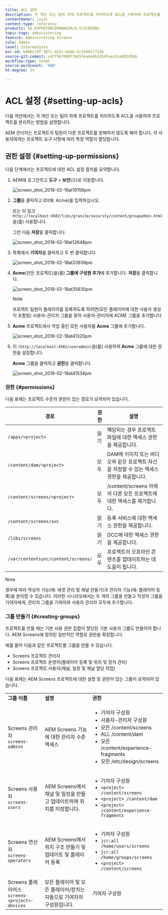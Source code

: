 ```yaml
---
title: ACL 설정
description: 각 개인 또는 팀이 자체 프로젝트를 처리하도록 ACL을 사용하여 프로젝트를 분리하는 방법을 알아봅니다.
contentOwner: jsyal
content-type: reference
products: SG_EXPERIENCEMANAGER/6.5/SCREENS
topic-tags: administering
feature: Administering Screens
role: Admin
level: Intermediate
exl-id: b40bcc9f-307c-422c-8abb-5c15965772d4
source-git-commit: cdff56f0807f6d5fea4a4b1d545aecb1e80245bb
workflow-type: tm+mt
source-wordcount: '488'
ht-degree: 2%

---
```


# ACL 설정 {#setting-up-acls}

다음 섹션에서는 각 개인 또는 팀이 자체 프로젝트를 처리하도록 ACL을 사용하여 프로젝트를 분리하는 방법을 설명합니다.

AEM 관리자는 프로젝트의 팀원이 다른 프로젝트를 방해하지 않도록 해야 합니다. 각 사용자에게는 프로젝트 요구 사항에 따라 특정 역할이 할당됩니다.

## 권한 설정 {#setting-up-permissions}

다음 단계에서는 프로젝트에 대한 ACL 설정 절차를 요약합니다.

1. AEM에 로그인하고 **도구** > **보안**(으)로 이동합니다.

   ![screen_shot_2018-02-16at10156pm](assets/screen_shot_2018-02-16at10156pm.png)

1. **그룹**&#x200B;을 클릭하고 ID(예: Acme)를 입력하십시오.

   또는 이 링크 `http://localhost:4502/libs/granite/security/content/groupadmin.html`을(를) 사용합니다.

   그런 다음 **저장**&#x200B;을 클릭합니다.

   ![screen_shot_2018-02-16at12648pm](assets/screen_shot_2018-02-16at12648pm.png)

1. 목록에서 **기여자**&#x200B;를 클릭하고 두 번 클릭합니다.

   ![screen_shot_2018-02-18at33938pm](assets/screen_shot_2018-02-18at33938pm.png)

1. **Acme**(만든 프로젝트)을(를) **그룹에 구성원 추가**&#x200B;에 추가합니다. **저장**&#x200B;을 클릭합니다.

   ![screen_shot_2018-02-18at35630pm](assets/screen_shot_2018-02-18at35630pm.png)

   >[!NOTE]
   >
   >프로젝트 팀원이 플레이어를 등록하도록 하려면(모든 플레이어에 대한 사용자 생성이 포함됨) 사용자-관리자 그룹을 찾아 사용자-관리자에 ACME 그룹을 추가합니다

1. **Acme** 프로젝트에서 작업 중인 모든 사용자를 **Acme** 그룹에 추가합니다.

   ![screen_shot_2018-02-18at41320pm](assets/screen_shot_2018-02-18at41320pm.png)

1. 이 `(http://localhost:4502/useradmin)`을(를) 사용하여 **Acme** 그룹에 대한 권한을 설정합니다.

   **Acme** 그룹을 클릭하고 **권한**&#x200B;을 클릭합니다.

   ![screen_shot_2018-02-18at41534pm](assets/screen_shot_2018-02-18at41534pm.png)

### 권한 {#permissions}

다음 표에는 프로젝트 수준의 권한이 있는 경로가 요약되어 있습니다.

| **경로** | **권한** | **설명** |
|---|---|---|
| `/apps/<project>` | 읽기 | 해당되는 경우 프로젝트 파일에 대한 액세스 권한을 제공합니다. |
| `/content/dam/<project>` | 모두 | DAM에 이미지 또는 비디오와 같은 프로젝트 자산을 저장할 수 있는 액세스 권한을 제공합니다. |
| `/content/screens/<project>` | 모두 | /content/screens 아래의 다른 모든 프로젝트에 대한 액세스를 제거합니다. |
| `/content/screens/svc` | 읽기 | 등록 서비스에 대한 액세스 권한을 제공합니다. |
| `/libs/screens` | 읽기 | DCC에 대한 액세스 권한을 제공합니다. |
| `/var/contentsync/content/screens/` | 모두 | 프로젝트의 오프라인 콘텐츠를 업데이트하는 데 도움이 됩니다. |

>[!NOTE]
>
>경우에 따라 작성자 기능(예: 에셋 관리 및 채널 만들기)과 관리자 기능(예: 플레이어 등록)을 분리할 수 있습니다. 이러한 시나리오에서는 두 개의 그룹을 만들고 작성자 그룹을 기여자에게, 관리자 그룹을 기여자와 사용자 관리자 모두에 추가합니다.

### 그룹 만들기 {#creating-groups}

프로젝트를 만들 때는 기본 사용 권한 집합이 할당된 기본 사용자 그룹도 만들어야 합니다. AEM Screens에 정의된 일반적인 역할로 권한을 확장합니다.

예를 들어 다음과 같은 프로젝트별 그룹을 만들 수 있습니다.

* Screens 프로젝트 관리자
* Screens 프로젝트 운영자(플레이어 등록 및 위치 및 장치 관리)
* Screens 프로젝트 사용자(채널, 일정 및 채널 할당 작업)

다음 표에는 AEM Screens 프로젝트에 대한 설명 및 권한이 있는 그룹이 요약되어 있습니다.

<table>
 <tbody>
  <tr>
   <td><strong>그룹 이름</strong></td>
   <td><strong>설명</strong></td>
   <td><strong>권한</strong></td>
  </tr>
  <tr>
   <td>Screens 관리자<br /> <em><code>screens-admins</code></em></td>
   <td>AEM Screens 기능에 대한 관리자 수준 액세스</td>
   <td>
    <ul>
     <li>기여자 구성원</li>
     <li>사용자-관리자 구성원</li>
     <li>모든 /content/screens</li>
     <li>ALL /content/dam</li>
     <li>모든 /content/experience-fragments</li>
     <li>모든 /etc/design/screens</li>
    </ul> </td>
  </tr>
  <tr>
   <td>Screens 사용자<br /> <em><code>screens-users</code></em></td>
   <td>AEM Screens에서 채널 및 일정을 만들고 업데이트하며 위치를 지정합니다.</td>
   <td>
    <ul>
     <li>기여자 구성원</li>
     <li><code>&lt;project&gt; /content/screens</code></li>
     <li><code>&lt;project&gt; /content/dam</code></li>
     <li><code>&lt;project&gt; /content/experience-fragments</code></li>
    </ul> </td>
  </tr>
  <tr>
   <td>Screens 연산자<br /> <em><code>screens-operators</code></em></td>
   <td>AEM Screens에서 위치 구조 만들기 및 업데이트 및 플레이어 등록</td>
   <td>
    <ul>
     <li>기여자 구성원</li>
     <li><code>jcr:all /home/users/screens</code></li>
     <li><code>jcr:all /home/groups/screens</code></li>
     <li><code>&lt;project&gt; /content/screens</code></li>
    </ul> </td>
  </tr>
  <tr>
   <td>Screens 플레이어스<br /> <em><code>screens-&lt;project&gt;-devices</code></em></td>
   <td>모든 플레이어 및 모든 플레이어/장치는 자동으로 기여자의 구성원입니다.</td>
   <td><p> 기여자 구성원</p> </td>
  </tr>
 </tbody>
</table>
